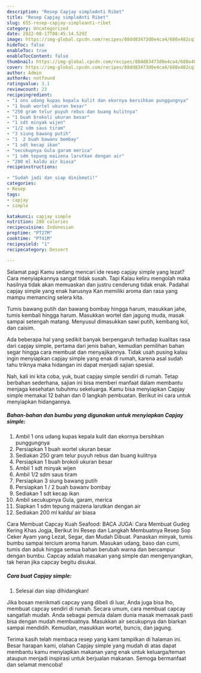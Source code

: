 ```yaml
---
description: "Resep Capjay simpleAnti Ribet"
title: "Resep Capjay simpleAnti Ribet"
slug: 655-resep-capjay-simpleanti-ribet
category: Uncategorized
date: 2022-08-17T08:45:14.529Z
image: https://img-global.cpcdn.com/recipes/88dd83473d0e4ca4/680x482cq70/capjay-simple-foto-resep-utama.jpg
hideToc: false
enableToc: true
enableTocContent: false
thumbnail: https://img-global.cpcdn.com/recipes/88dd83473d0e4ca4/680x482cq70/capjay-simple-foto-resep-utama.jpg
cover: https://img-global.cpcdn.com/recipes/88dd83473d0e4ca4/680x482cq70/capjay-simple-foto-resep-utama.jpg
author: Admin
authorAv: notfound
ratingvalue: 3.1
reviewcount: 23
recipeingredient:
- "1 ons udang kupas kepala kulit dan ekornya bersihkan punggungnya"
- "1 buah wortel ukuran besar"
- "250 gram telur puyuh rebus dan buang kulitnya"
- "1 buah brokoli ukuran besar"
- "1 sdt minyak wijen"
- "1/2 sdm saus tiram"
- "3 siung bawang putih"
- "1  2 buah bawanv bombay"
- "1 sdt kecap ikan"
- "secukupnya Gula garam merica"
- "1 sdm tepung maizena larutkan dengan air"
- "200 ml kaldu air biasa"
recipeinstructions:

- "Sudah jadi dan siap dinikmati!"
categories:
- Resep
tags:
- capjay
- simple

katakunci: capjay simple 
nutrition: 280 calories
recipecuisine: Indonesian
preptime: "PT27M"
cooktime: "PT41M"
recipeyield: "1"
recipecategory: Dessert

---
```



Selamat pagi Kamu sedang mencari ide resep capjay simple yang lezat? Cara menyiapkannya sangat tidak susah. Tapi Kalau keliru mengolah maka hasilnya tidak akan memuaskan dan justru cenderung tidak enak. Padahal capjay simple yang enak harusnya Kan memiliki aroma dan rasa yang mampu memancing selera kita.


Tumis bawang putih dan bawang bombay hingga harum, masukkan jahe, tumis kembali hingga harum. Masukkan wortel dan jagung muda, masak sampai setengah matang. Menyusul dimasukkan sawi putih, kembang kol, dan caisim.

Ada beberapa hal yang sedikit banyak berpengaruh terhadap kualitas rasa dari capjay simple, pertama dari jenis bahan, kemudian pemilihan bahan segar hingga cara membuat dan menyajikannya. Tidak usah pusing kalau ingin menyiapkan capjay simple yang enak di rumah, karena asal sudah tahu triknya maka hidangan ini dapat menjadi sajian spesial.


Nah, kali ini kita coba, yuk, buat capjay simple sendiri di rumah. Tetap berbahan sederhana, sajian ini bisa memberi manfaat dalam membantu menjaga kesehatan tubuhmu sekeluarga. Kamu bisa menyiapkan Capjay simple memakai 12 bahan dan 0 langkah pembuatan. Berikut ini cara untuk menyiapkan hidangannya.

<!--inarticleads1-->

##### Bahan-bahan dan bumbu yang digunakan untuk menyiapkan Capjay simple:

1. Ambil 1 ons udang kupas kepala kulit dan ekornya bersihkan punggungnya
1. Persiapkan 1 buah wortel ukuran besar
1. Sediakan 250 gram telur puyuh rebus dan buang kulitnya
1. Persiapkan 1 buah brokoli ukuran besar
1. Ambil 1 sdt minyak wijen
1. Ambil 1/2 sdm saus tiram
1. Persiapkan 3 siung bawang putih
1. Persiapkan 1 / 2 buah bawanv bombay
1. Sediakan 1 sdt kecap ikan
1. Ambil secukupnya Gula, garam, merica
1. Siapkan 1 sdm tepung maizena larutkan dengan air
1. Sediakan 200 ml kaldu/ air biasa


Cara Membuat Capcay Kuah Seafood: BACA JUGA: Cara Membuat Gudeg Kering Khas Jogja, Berikut Ini Resep dan Langkah Membuatnya Resep Sop Ceker Ayam yang Lezat, Segar, dan Mudah Dibuat. Panaskan minyak, tumis bumbu sampai tercium aroma harum. Masukan udang, baso dan cumi, tumis dan aduk hingga semua bahan berubah warna dan bercampur dengan bumbu. Capcay adalah masakan yang simple dan mengenyangkan, tak heran jika capcay begitu disukai. 

<!--inarticleads2-->

##### Cara buat Capjay simple:


1. Selesai dan siap dihidangkan!

Jika bosan menikmati capcay yang dibeli di luar, Anda juga bisa lho, membuat capcay sendiri di rumah. Secara umum, cara membuat capcay sangatlah mudah. Anda sebagai pemula dalam dunia masak memasak pasti bisa dengan mudah membuatnya. Masukkan air secukupnya dan biarkan sampai mendidih. Kemudian, masukkan wortel, buncis, dan jagung. 

Terima kasih telah membaca resep yang kami tampilkan di halaman ini. Besar harapan kami, olahan Capjay simple yang mudah di atas dapat membantu kamu menyiapkan makanan yang enak untuk keluarga/teman ataupun menjadi inspirasi untuk berjualan makanan. Semoga bermanfaat dan selamat mencoba!
